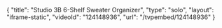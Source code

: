{
    "title": "Studio 3B 6-Shelf Sweater Organizer",
    "type": "solo",
    "layout": "iframe-static",
    "videoId": "124148936",
    "url": "\/tvpembed\/124148936"
}